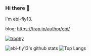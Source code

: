 ### Hi there 👋 

I'm ebi-fly13.

blog: https://trap.jp/author/ebi/

[![trophy](https://github-profile-trophy.vercel.app/?username=ebi-fly13&theme=onedark)](https://github.com/ryo-ma/github-profile-trophy)

![ebi-fly13's github stats](https://github-readme-stats.vercel.app/api?username=ebi-fly13&show_icons=true&count_private=true&line_height=40&theme=dracula)
![Top Langs](https://github-readme-stats.vercel.app/api/top-langs/?username=ebi-fly13&layout=compact&theme=merko&exclude_repo=slides)

<!--
**ebi-fly13/ebi-fly13** is a ✨ _special_ ✨ repository because its `README.md` (this file) appears on your GitHub profile.

Here are some ideas to get you started:

- 🔭 I’m currently working on ...
- 🌱 I’m currently learning ...
- 👯 I’m looking to collaborate on ...
- 🤔 I’m looking for help with ...
- 💬 Ask me about ...
- 📫 How to reach me: ...
- 😄 Pronouns: ...
- ⚡ Fun fact: ...
-->
